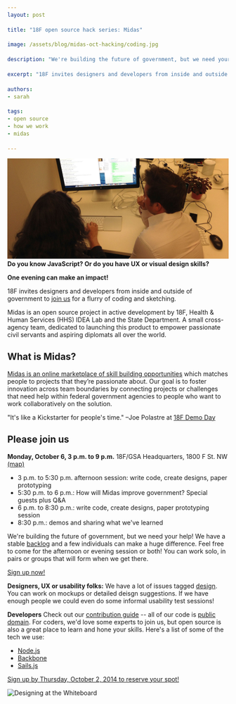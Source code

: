 ```yaml
---
layout: post

title: "18F open source hack series: Midas"

image: /assets/blog/midas-oct-hacking/coding.jpg

description: "We're building the future of government, but we need your help! Join us for a session of coding or UX design. Feel free to come for the afternoon or evening session or both! You can work solo, in pairs or groups that will form when we get there. "

excerpt: "18F invites designers and developers from inside and outside of government to join us for a flurry of coding and sketching.  Midas is an open source project in active development by 18F, Health & Human Services (HHS) IDEA Lab and the State Department.  A small cross-agency team, dedicated to launching this product to empower passionate civil servants and aspiring diplomats all over the world."

authors:
- sarah

tags:
- open source
- how we work
- midas

---
```

![Two developers coding together](/assets/blog/midas-oct-hacking/coding.jpg)
**Do you know JavaScript?  Or do you have UX or visual design skills?**

**One evening can make an impact!**

18F invites designers and developers from inside and outside of government to [join us](https://www.eventbrite.com/e/18f-open-source-hack-series-midas-tickets-13365270885) for a flurry of coding and sketching.

 Midas is an open source project in active development by 18F, Health & Human Services (HHS) IDEA Lab and the State Department.  A small cross-agency team, dedicated to launching this product to empower passionate civil servants and aspiring diplomats all over the world.

## What is Midas?
[Midas is an online marketplace of skill building opportunities](https://18f.gsa.gov/2014/07/16/midas-a-marketplace-for-innovation-in-government) which matches people to projects that they’re passionate about.  Our goal is to foster innovation across team boundaries by connecting projects or challenges that need help within federal government agencies to people who want to work collaboratively on the solution.

"It's like a Kickstarter for people's time." –Joe Polastre at [18F Demo Day](https://speakerdeck.com/18f/innovation-toolkit-18f-demo-day-9-may-2014?slide=3)

## Please join us
**Monday, October 6, 3 p.m. to 9 p.m.**
18F/GSA Headquarters, 1800 F St. NW [(map)](https://goo.gl/maps/WUSCO)

* 3 p.m. to 5:30 p.m. afternoon session: write code, create designs, paper prototyping
* 5:30 p.m. to 6 p.m.: How will Midas improve government? Special guests plus Q&A
* 6 p.m. to 8:30 p.m.: write code, create designs, paper prototyping session
* 8:30 p.m.: demos and sharing what we've learned

We're building the future of government, but we need your help!  We have a stable [backlog](https://github.com/18F/midas/issues) and a few individuals can make a huge difference. Feel free to come for the afternoon or evening session or both!  You can work solo, in pairs or groups that will form when we get there.

[Sign up now!](https://www.eventbrite.com/e/18f-open-source-hack-series-midas-tickets-13365270885)

**Designers, UX or usability folks:** We have a lot of issues tagged [design](https://github.com/18F/midas/labels/design). You can work on mockups or detailed deisgn suggestions.  If we have enough people we could even do some informal usability test sessions!

**Developers** Check out our [contribution guide](https://github.com/18F/midas/blob/devel/CONTRIBUTING.md) -- all of our code is [public domain](https://github.com/18F/midas/blob/devel/LICENSE.md).  For coders, we'd love some experts to join us, but open source is also a great place to learn and hone your skills.  Here's a list of some of the tech we use:

* [Node.js](http://nodejs.org/)
* [Backbone](http://backbonejs.org/)
* [Sails.js](http://sailsjs.org/)

[Sign up by Thursday, October 2, 2014 to reserve your spot!](https://www.eventbrite.com/e/18f-open-source-hack-series-midas-tickets-13365270885)


![Designing at the
Whiteboard](/assets/blog/midas-oct-hacking/whiteboard_design.jpg)
